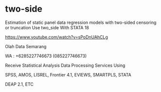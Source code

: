 # two-side
Estimation of static panel data regression models with two-sided censoring or truncation Use two_side With STATA 18

https://www.youtube.com/watch?v=sPoDnUAhCLg

Olah Data Semarang

WA : +6285227746673 (085227746673)

Receive Statistical Analysis Data Processing Services Using

SPSS, AMOS, LISREL, Frontier 4.1, EVIEWS, SMARTPLS, STATA

DEAP 2.1, ETC
